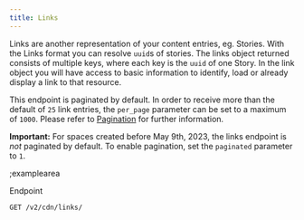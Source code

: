 ```yaml
---
title: Links
---
```


Links are another representation of your content entries, eg. Stories. With the Links format you can resolve `uuid`s of stories. The links object returned consists of multiple keys, where each key is the `uuid` of one Story. In the link object you will have access to basic information to identify, load or already display a link to that resource. 

This endpoint is paginated by default. In order to receive more than the default of `25` link entries, the `per_page` parameter can be set to a maximum of `1000`. Please refer to [Pagination](https://www.storyblok.com/docs/api/content-delivery/v2#topics/pagination) for further information.

<strong>Important:</strong> For spaces created before May 9th, 2023, the links endpoint is <i>not</i> paginated by default. To enable pagination, set the `paginated` parameter to `1`.

;examplearea

Endpoint

```bash
GET /v2/cdn/links/
```
